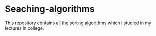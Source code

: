 # Seaching-algorithms
This repository contains all the sorting algorithms which i studied in my lectures in college.
